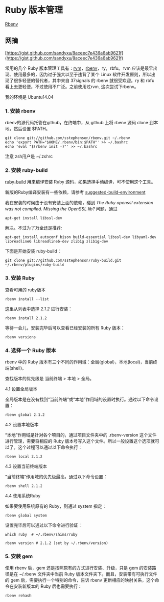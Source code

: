 # Ruby 版本管理


  [Rbenv](https://github.com/rbenv/rbenv)


## 网摘

[https://gist.github.com/sandyxu/8aceec7e436a6ab9621f](https://gist.github.com/sandyxu/8aceec7e436a6ab9621f)

常用的几个 Ruby 版本管理工具有：[rvm]()，[rbenv](https://github.com/sstephenson/rbenv)，ry，rbfu。rvm 应该是最早出现、使用最多的，因为过于强大以至于违背了某个 Linux 软件开发原则，所以出现了很多轻便的替代者，其中来自 37signals 的 rbenv 就很受欢迎。ry 和 rbfu 看上去更轻便，不过使用不广泛。之前使用过rvm, 这次尝试下rbenv。

我的环境是 Ubuntu14.04 

### 1. 安装 rbenv

 rbenv的源代码托管在github，在终端中，从 github 上将 rbenv 源码 clone 到本地，然后设置 $PATH。
```
git clone git://github.com/sstephenson/rbenv.git ~/.rbenv
echo 'export PATH="$HOME/.rbenv/bin:$PATH"' >> ~/.bashrc
echo 'eval "$(rbenv init -)"' >> ~/.bashrc
```
注意 zsh用户是 ~/.zshrc

### 2. 安装 ruby-build

 [ruby-build](https://github.com/sstephenson/rbenv) 用来编译安装 Ruby 源码，如果选择手动编译，可不使用这个工具。

新版的Ruby编译安装有一些依赖，请参考 [suggested-build-environment]( https://github.com/sstephenson/ruby-build/wiki#suggested-build-environment)

我在安装的时候由于没有安装上面的依赖，碰到 *The Ruby openssl extension was not compiled. Missing the OpenSSL lib?* 问题，通过 

`apt-get install libssl-dev`

 解决。不过为了万全还是推荐:

`apt-get install autoconf bison build-essential libssl-dev libyaml-dev libreadline6 libreadline6-dev zlib1g zlib1g-dev`

下面是开始安装 ruby-build：

`git clone git://github.com/sstephenson/ruby-build.git ~/.rbenv/plugins/ruby-build`

### 3. 安装 Ruby

查看可用的 ruby版本

`rbenv install --list`

这里从列表中选择 *2.1.2* 进行安装：

`rbenv install 2.1.2`

等待一会儿，安装完毕后可以查看已经安装的所有 Ruby 版本：

`rbenv versions`

### 4. 选择一个 Ruby 版本

rbenv 中的 Ruby 版本有三个不同的作用域：全局(global)，本地(local)，当前终端(shell)。

查找版本的优先级是 当前终端 > 本地 > 全局。

4.1 设置全局版本

全局版本是在没有找到“当前终端”或“本地”作用域的设置时执行。通过以下命令设置：

`rbenv global 2.1.2`

4.2 设置本地版本

“本地”作用域是针对各个项目的，通过项目文件夹中的 .rbenv-version 这个文件进行管理，需要将相应的 Ruby 版本号写入这个文件。所以一般设置这个选项就可以了，这个过程可以通过以下命令执行：

`rbenv local 2.1.2`

4.3 设置当前终端版本

“当前终端”作用域的优先级最高。通过以下命令设置：

`rbenv shell 2.1.2`

4.4  使用系统Ruby

如果要使用系统原有的 Ruby，则通过 system 指定：

`rbenv global system`

设置完毕后可以通过以下命令进行验证：

```
which ruby  # ~/.rbenv/shims/ruby 

rbenv version # 2.1.2 (set by ~/.rbenv/version)
```

### 5. 安装 gem

使用 rbenv 后，gem 还是按照原有的方式进行安装、升级，只是 gem 的安装路径是在 ~/.rbenv 文件夹中当前 Ruby 版本文件夹下。而且，安装带有可执行文件的 gem 后，需要执行一个特别的命令，告诉 rbenv 更新相应的映射关系，这个命令在安装新版本的 Ruby 后也需要执行：

`rbenv rehash`